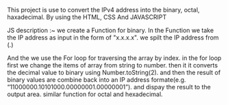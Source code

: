 This project is use to convert the IPv4 address into the binary, octal, haxadecimal.
By using the HTML, CSS And JAVASCRIPT

JS description :~
we create a Function for binary.
In the Function we take the IP address as input in the form of "x.x.x.x".
 we spilt the IP address from (.)

 And the we use the For loop for traversing the array by index. 
 in the for loop first we change the items of array from string to number.
 then it  it converts the decimal value to binary using Number.toString(2).
 and then the result of binary values are combine back into an IP address formate(e.g. “11000000.10101000.00000001.00000001”).
and dispay  the result to the output area.
similar function for octal and hexadecimal.

